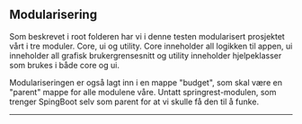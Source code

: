 ## Modularisering
Som beskrevet i root folderen har vi i denne testen modularisert prosjektet vårt i tre moduler. Core, ui og utility.
Core inneholder all logikken til appen, ui inneholder all grafisk brukergrensesnitt og utility inneholder hjelpeklasser som brukes i både core og ui.

Modulariseringen er også lagt inn i en mappe "budget", som skal være en "parent" mappe for alle modulene våre.
Untatt springrest-modulen, som trenger SpingBoot selv som parent for at vi skulle få den til å funke.

---